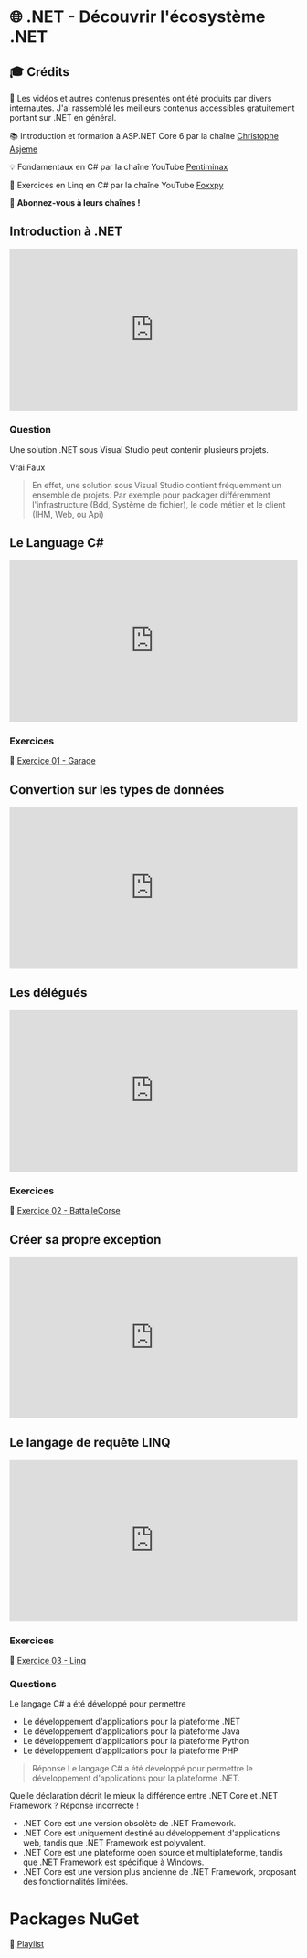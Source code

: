<style>.embed-container { position: relative; padding-bottom: 56.25%; height: 0; overflow: hidden; max-width: 100%; } .embed-container iframe, .embed-container object, .embed-container embed { position: absolute; top: 0; left: 0; width: 100%; height: 100%; }</style>

# 🌐 .NET - Découvrir l'écosystème .NET

## 🎓 Crédits

🎥 Les vidéos et autres contenus présentés ont été produits par divers internautes. J'ai rassemblé les meilleurs contenus accessibles gratuitement portant sur .NET en général.

📚 Introduction et formation à ASP.NET Core 6 par la chaîne [Christophe Asjeme](https://www.youtube.com/@chrisasjeme)

💡 Fondamentaux en C# par la chaîne YouTube [Pentiminax](https://www.youtube.com/channel/UCO6P25qG9O4f6Bk9UKMLAjw)

📝 Exercices en Linq en C# par la chaîne YouTube [Foxxpy](https://www.youtube.com/@foxxpy)

📢 **Abonnez-vous à leurs chaînes !**

## Introduction à .NET
<div class='embed-container'>
<iframe src='https://www.youtube.com/embed/Ob6X79iVNvM' frameborder='0' allowfullscreen></iframe>
</div>


### Question 
Une solution .NET sous Visual Studio peut contenir plusieurs projets.

Vrai
Faux


> En effet, une solution sous Visual Studio contient fréquemment un ensemble de projets. Par exemple pour packager différemment  l'infrastructure (Bdd, Système de fichier), le code métier et le client (IHM, Web, ou Api)


## Le Language C#


<div class='embed-container'>
<iframe src='https://www.youtube.com/embed/9bDiREVDL8k' frameborder='0' allowfullscreen></iframe>
</div>

### Exercices
📝 [Exercice 01 - Garage](https://azrunrce.github.io/Formation-.NET-Core/Ex01_Garage/Ex01_Garage.html)



## Convertion sur les types de données


<div class='embed-container'>
<iframe src='https://www.youtube.com/embed/ms0w2U0SIXU' frameborder='0' allowfullscreen></iframe>
</div>

## Les délégués

<div class='embed-container'>
<iframe src='https://www.youtube.com/embed/sk7uP1iavPE' frameborder='0' allowfullscreen></iframe>
</div>

### Exercices
📝 [Exercice 02 - BattaileCorse](https://azrunrce.github.io/Formation-.NET-Core/Ex02_BatailleCorse/Ex02_BattaileCorse.html)


## Créer sa propre exception
<div class='embed-container'>
<iframe src='https://www.youtube.com/embed/GRoOAxruO4M' frameborder='0' allowfullscreen></iframe>
</div>


## Le langage de requête LINQ

<div class='embed-container'>
<iframe src='https://www.youtube.com/embed/OGaMpp2R0S8' frameborder='0' allowfullscreen></iframe>
</div>

### Exercices
📝 [Exercice 03 - Linq](https://azrunrce.github.io/Formation-.NET-Core/Ex03_Linq/Ex_LINQ.html)

### Questions
Le langage C# a été développé pour permettre
- Le développement d'applications pour la plateforme .NET
- Le développement d'applications pour la plateforme Java
- Le développement d'applications pour la plateforme Python
- Le développement d'applications pour la plateforme PHP


> Réponse
Le langage C# a été développé pour permettre le développement d'applications pour la plateforme .NET.



Quelle déclaration décrit le mieux la différence entre .NET Core et .NET Framework ?
Réponse incorrecte !
- .NET Core est une version obsolète de .NET Framework.
- .NET Core est uniquement destiné au développement d'applications web, tandis que .NET Framework est polyvalent.
- .NET Core est une plateforme open source et multiplateforme, tandis que .NET Framework est spécifique à Windows.
- .NET Core est une version plus ancienne de .NET Framework, proposant des fonctionnalités limitées.

# Packages NuGet

🎥 [Playlist](https://www.youtube.com/watch?v=8bCglGOVKqs&list=PL0YTS3lJHMdqdWa2eoijuLuENdy3SAbPQ)
